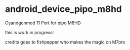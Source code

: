 android_device_pipo_m8hd
========================

Cyanogenmod 11 Port for pipo M8HD

this is work in progress!

credits goes to fishpepper who makes the magic on M7pro
